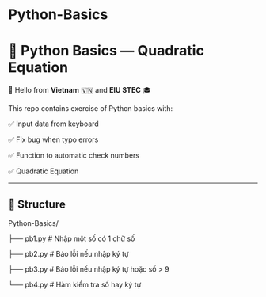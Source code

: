 # Python-Basics
# 🐍 Python Basics — Quadratic Equation  

👋 Hello from **Vietnam** 🇻🇳 and **EIU STEC** 🎓  
 
This repo contains exercise of Python basics with:

✅ Input data from keyboard

✅ Fix bug when typo errors 

✅ Function to automatic check numbers 

✅ Quadratic Equation

---

## 📂 Structure

Python-Basics/

├── pb1.py # Nhập một số có 1 chữ số

├── pb2.py # Báo lỗi nếu nhập ký tự

├── pb3.py # Báo lỗi nếu nhập ký tự hoặc số > 9

└── pb4.py # Hàm kiểm tra số hay ký tự
